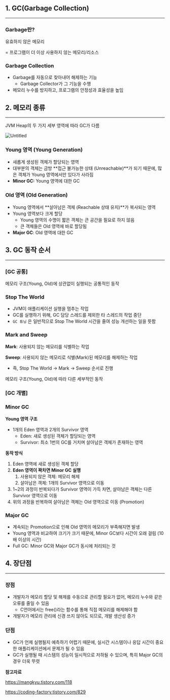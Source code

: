 ## 1. GC(Garbage Collection)

---

### **Garbage란?**

유효하지 않은 메모리

= 프로그램이 더 이상 사용하지 않는 메모리/리소스

### **Garbage Collection**

- Garbage를 자동으로 찾아내어 해제하는 기능
    - Garbage Collector가 그 기능을 수행
- 메모리 누수를 방지하고, 프로그램의 안정성과 효율성을 높임

## 2. 메모리 종류

---

JVM Heap의 두 가지 세부 영역에 따라 GC가 다름

![Untitled](https://prod-files-secure.s3.us-west-2.amazonaws.com/c85016d6-9aa9-4077-a2c2-27194c83947d/9c2daf93-bff8-4b89-b27e-a47b3bdd3ce3/Untitled.png)

### Young 영역 (Young Generation)

- 새롭게 생성된 객체가 할당되는 영역
- 대부분의 객체는 금방 **접근 불가능한 상태 (Unreachable)**가 되기 때문에, 많은 객체가 Young 영역에서만 있다가 사라짐
- **Minor GC:** Young 영역에 대한 GC

### Old 영역 (Old Generation)

- Young 영역에서 **살아남은 객체 (Reachable 상태 유지)**가 복사되는 영역
- Young 영역보다 크게 할당
    - Young 영역의 수명이 짧은 객체는 큰 공간을 필요로 하지 않음
    - 큰 객체들은 Old 영역에 바로 할당됨
- **Major GC**: Old 영역에 대한 GC

## 3. GC 동작 순서

---

### [GC 공통]

메모리 구조(Young, Old)에 상관없이 실행되는 공통적인 동작

### Stop The World

- JVM이 애플리케이션 실행을 멈추는 작업
- GC를 실행하기 위해, GC 담당 스레드를 제외한 타 스레드의 작업 중단
- `GC 튜닝` 은 일반적으로 Stop The World 시간을 줄여 성능 개선하는 일을 뜻함

### Mark and Sweep

**Mark**: 사용되지 않는 메모리를 식별하는 작업

**Sweep**: 사용되지 않는 메모리로 식별(Mark)된 메모리를 해제하는 작업

- 즉, Stop The World → Mark → Sweep 순서로 진행

메모리 구조(Young, Old)에 따라 다른 세부적인 동작

### [GC 개별]

### Minor GC

**Young 영역 구조**

- 1개의 Eden 영역과 2개의 Survivor 영역
    - Eden: 새로 생성된 객체가 할당되는 영역
    - Survivor: 최소 1번의 GC를 거치며 살아남은 객체가 존재하는 영역

**동작 방식**

1. Eden 영역에 새로 생성된 객체 할당
2. **Eden 영역이 꽉차면 Minor GC 실행**
    1. 사용되지 않은 객체: 메모리 해제
    2. 살아남은 객체: 1개의 Survivor 영역으로 이동
3. 1~2의 과정이 반복되다가 Survivor 영역이 가득 차면, 살아남은 객체는 다른 Survivor 영역으로 이동
4. 위의 과정을 반복하여 살아남은 객체는 Old 영역으로 이동 (Promotion)

### Major GC

- 계속되는 Promotion으로 인해 Old 영역의 메모리가 부족해지면 발생
- Young 영역과 비교하여 크기가 크기 때문에, Minor GC보다 시간이 오래 걸림 (10배 이상의 시간)
- Full GC: Minor GC와 Major GC가 동시에 처리되는 것

## 4. 장단점

---

### 장점

- 개발자가 메모리 할당 및 해제를 수동으로 관리할 필요가 없어, 메모리 누수와 같은 오류를 줄일 수 있음
    - C언어에서는 free()라는 함수를 통해 직접 메모리를 해제해야 함
- 개발자가 메모리 관리에 신경 쓰지 않아도 되므로, 개발 생산성 증가

### 단점

- GC가 언제 실행될지 예측하기 어렵기 때문에, 실시간 시스템이나 응답 시간이 중요한 애플리케이션에서 문제가 될 수 있음
- GC가 실행될 때 시스템의 성능이 일시적으로 저하될 수 있으며, 특히 Major GC의 경우 더욱 뚜렷

**참고자료**

https://mangkyu.tistory.com/118

https://coding-factory.tistory.com/829